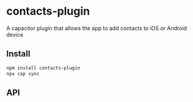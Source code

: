 # contacts-plugin

A capacitor plugin that allows the app to add contacts to iOS or Android device

## Install

```bash
npm install contacts-plugin
npx cap sync
```

## API

<docgen-index></docgen-index>

<docgen-api>
<!-- run docgen to generate docs from the source -->
<!-- More info: https://github.com/ionic-team/capacitor-docgen -->
</docgen-api>

